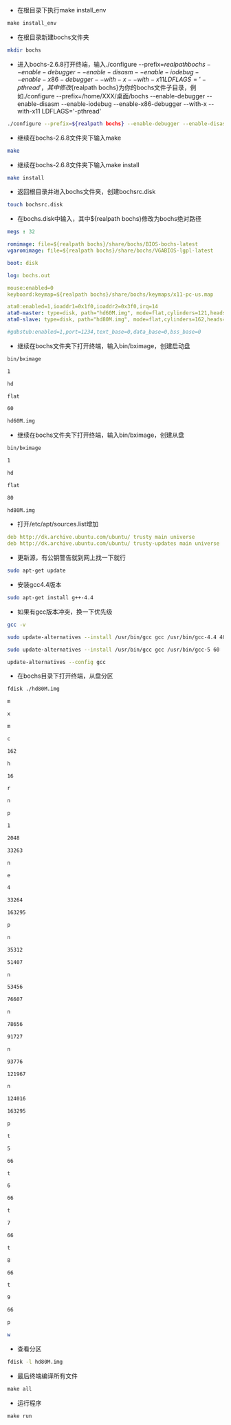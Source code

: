 - 在根目录下执行make install_env
```makefile
make install_env
```

- 在根目录新建bochs文件夹
```bash
mkdir bochs
```

- 进入bochs-2.6.8打开终端，输入./configure --prefix=${realpath bochs} --enable-debugger --enable-disasm --enable-iodebug --enable-x86-debugger --with-x --with-x11 LDFLAGS='-pthread'，其中修改${realpath bochs}为你的bochs文件子目录，例如./configure --prefix=/home/XXX/桌面/bochs --enable-debugger --enable-disasm --enable-iodebug --enable-x86-debugger --with-x --with-x11 LDFLAGS='-pthread'
```bash
./configure --prefix=${realpath bochs} --enable-debugger --enable-disasm --enable-iodebug --enable-x86-debugger --with-x --with-x11 LDFLAGS='-pthread'
```

- 继续在bochs-2.6.8文件夹下输入make
```bash
make
```

- 继续在bochs-2.6.8文件夹下输入make install
```bash
make install
```

- 返回根目录并进入bochs文件夹，创建bochsrc.disk
```bash
touch bochsrc.disk
```

- 在bochs.disk中输入，其中${realpath bochs}修改为bochs绝对路径
```yaml
megs : 32

romimage: file=${realpath bochs}/share/bochs/BIOS-bochs-latest
vgaromimage: file=${realpath bochs}/share/bochs/VGABIOS-lgpl-latest

boot: disk

log: bochs.out

mouse:enabled=0
keyboard:keymap=${realpath bochs}/share/bochs/keymaps/x11-pc-us.map

ata0:enabled=1,ioaddr1=0x1f0,ioaddr2=0x3f0,irq=14
ata0-master: type=disk, path="hd60M.img", mode=flat,cylinders=121,heads=16,spt=63   #启动盘配置
ata0-slave: type=disk, path="hd80M.img", mode=flat,cylinders=162,heads=16,spt=63    #从盘配置

#gdbstub:enabled=1,port=1234,text_base=0,data_base=0,bss_base=0
```

- 继续在bochs文件夹下打开终端，输入bin/bximage，创建启动盘
```bash
bin/bximage
```
```bash
1
```
```bash
hd
```
```bash
flat
```
```bash
60
```
```bash
hd60M.img
```

- 继续在bochs文件夹下打开终端，输入bin/bximage，创建从盘
```bash
bin/bximage
```
```bash
1
```
```bash
hd
```
```bash
flat
```
```bash
80
```
```bash
hd80M.img
```

- 打开/etc/apt/sources.list增加
```yaml
deb http://dk.archive.ubuntu.com/ubuntu/ trusty main universe
deb http://dk.archive.ubuntu.com/ubuntu/ trusty-updates main universe
```

- 更新源，有公钥警告就到网上找一下就行
```bash
sudo apt-get update
```

- 安装gcc4.4版本
```bash
sudo apt-get install g++-4.4
```

- 如果有gcc版本冲突，换一下优先级
```bash
gcc -v
```
```bash
sudo update-alternatives --install /usr/bin/gcc gcc /usr/bin/gcc-4.4 40
```
```bash
sudo update-alternatives --install /usr/bin/gcc gcc /usr/bin/gcc-5 60
```
```bash
update-alternatives --config gcc
```

- 在bochs目录下打开终端，从盘分区
```bash
fdisk ./hd80M.img
```
```bash
m
```
```bash
x
```
```bash
m
```
```bash
c
```
```bash
162
```
```bash
h
```
```bash
16
```
```bash
r
```
```bash
n
```
```bash
p
```
```bash
1
```
```bash
2048
```
```bash
33263
```
```bash
n
```
```bash
e
```
```bash
4
```
```bash
33264
```
```bash
163295
```
```bash
p
```
```bash
n
```
```bash
35312
```
```bash
51407
```
```bash
n
```
```bash
53456
```
```bash
76607
```
```bash
n
```
```bash
78656
```
```bash
91727
```
```bash
n
```
```bash
93776
```
```bash
121967
```
```bash
n
```
```bash
124016
```
```bash
163295
```
```bash
p
```
```bash
t
```
```bash
5
```
```bash
66
```
```bash
t
```
```bash
6
```
```bash
66
```
```bash
t
```
```bash
7
```
```bash
66
```
```bash
t
```
```bash
8
```
```bash
66
```
```bash
t
```
```bash
9
```
```bash
66
```
```bash
p
```
```bash
w
```

- 查看分区
```bash
fdisk -l hd80M.img
```

- 最后终端编译所有文件
```makefile
make all
```

- 运行程序
```makefile
make run
```